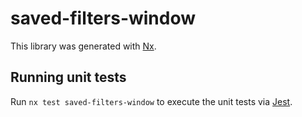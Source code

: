 # saved-filters-window

This library was generated with [Nx](https://nx.dev).

## Running unit tests

Run `nx test saved-filters-window` to execute the unit tests via [Jest](https://jestjs.io).
